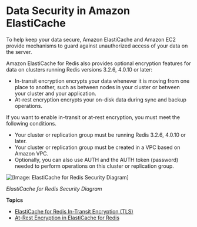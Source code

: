 # Data Security in Amazon ElastiCache<a name="encryption"></a>

To help keep your data secure, Amazon ElastiCache and Amazon EC2 provide mechanisms to guard against unauthorized access of your data on the server\.

Amazon ElastiCache for Redis also provides optional encryption features for data on clusters running Redis versions 3\.2\.6, 4\.0\.10 or later:
+ In\-transit encryption encrypts your data whenever it is moving from one place to another, such as between nodes in your cluster or between your cluster and your application\.
+ At\-rest encryption encrypts your on\-disk data during sync and backup operations\.

If you want to enable in\-transit or at\-rest encryption, you must meet the following conditions\.
+ Your cluster or replication group must be running Redis 3\.2\.6, 4\.0\.10 or later\.
+ Your cluster or replication group must be created in a VPC based on Amazon VPC\.
+ Optionally, you can also use AUTH and the AUTH token \(password\) needed to perform operations on this cluster or replication group\.

![\[Image: ElastiCache for Redis Security Diagram\]](http://docs.aws.amazon.com/AmazonElastiCache/latest/red-ug/./images/ElastiCache-Redis-Secure-Compliant.png)

*ElastiCache for Redis Security Diagram*

**Topics**
+ [ElastiCache for Redis In\-Transit Encryption \(TLS\)](in-transit-encryption.md)
+ [At\-Rest Encryption in ElastiCache for Redis](at-rest-encryption.md)